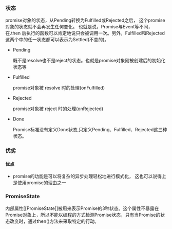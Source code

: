 ### 状态
promise对象的状态，从Pending转换为Fulfilled或Rejected之后， 这个promise对象的状态就不会再发生任何变化。
也就是说，Promise与Event等不同，在.then 后执行的函数可以肯定地说只会被调用一次。另外，Fulfilled和Rejected这两个中的任一状态都可以表示为Settled(不变的)。

- Pending

	既不是resolve也不是reject的状态。也就是promise对象刚被创建后的初始化状态等

- Fulfilled

	promise对象被 resolve 时的处理(onFulfilled)

- Rejected

	promise对象被 reject 时的处理(onRejected)

- Done

	Promise标准没有定义Done状态,只定义Pending、Fulfilled、Rejected这三种状态。

### 优劣
#### 优点
- promise的功能是可以将复杂的异步处理轻松地进行模式化， 这也可以说得上是使用promise的理由之一

### PromiseState
内部属性\[[PromiseState]]被用来表示Promise的3种状态。这个属性不暴露在Promise对象上，所以不能以编程的方式检测Promise状态，只有当Promise的状态改变时，通过then()方法来采取特定的行动。
